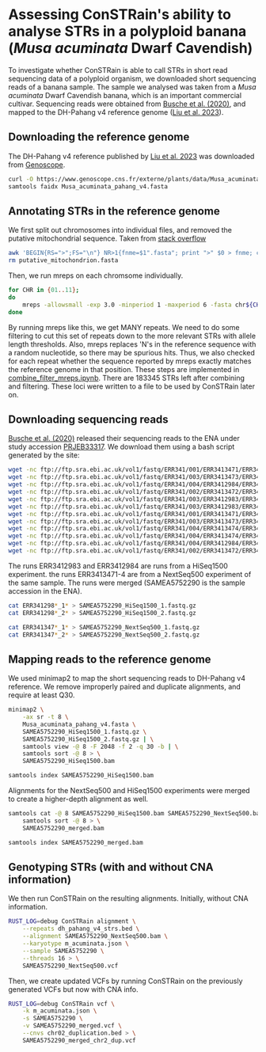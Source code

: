 # Assessing ConSTRain's ability to analyse STRs in a polyploid banana (*Musa acuminata* Dwarf Cavendish)
To investigate whether ConSTRain is able to call STRs in short read sequencing data of a polyploid organism, we downloaded short sequencing reads of a banana sample.
The sample we analysed was taken from a *Musa acuminata* Dwarf Cavendish banana, which is an important commercial cultivar.
Sequencing reads were obtained from [Busche et al. (2020)](https://academic.oup.com/g3journal/article/10/1/37/6020287), and mapped to the DH-Pahang v4 reference genome ([Liu et al. 2023](https://www.nature.com/articles/s41597-023-02546-9)).

## Downloading the reference genome
The DH-Pahang v4 reference published by [Liu et al. 2023](https://www.nature.com/articles/s41597-023-02546-9) was downloaded from [Genoscope](https://www.genoscope.cns.fr/externe/plants/index.html).
```bash
curl -O https://www.genoscope.cns.fr/externe/plants/data/Musa_acuminata_pahang_v4.fasta
samtools faidx Musa_acuminata_pahang_v4.fasta
```

## Annotating STRs in the reference genome
We first split out chromosomes into individual files, and removed the putative mitochondrial sequence.
Taken from [stack overflow](https://stackoverflow.com/questions/21476033/splitting-a-multiple-fasta-file-into-separate-files-keeping-their-original-names)

```bash
awk 'BEGIN{RS=">";FS="\n"} NR>1{fnme=$1".fasta"; print ">" $0 > fnme; close(fnme);}' Musa_acuminata_pahang_v4.fasta
rm putative_mitochondrion.fasta
```

Then, we run mreps on each chromsome individually.

```bash
for CHR in {01..11};
do
    mreps -allowsmall -exp 3.0 -minperiod 1 -maxperiod 6 -fasta chr${CHR}.fasta > chr${CHR}_mreps.out;
done
```

By running mreps like this, we get MANY repeats.
We need to do some filtering to cut this set of repeats down to the more relevant STRs with allele length thresholds.
Also, mreps replaces 'N's in the reference sequence with a random nucleotide, so there may be spurious hits.
Thus, we also checked for each repeat whether the sequence reported by mreps exactly matches the reference genome in that position.
These steps are implemented in [combine_filter_mreps.ipynb](combine_filter_mreps.ipynb).
There are 183345 STRs left after combining and filtering.
These loci were written to a file to be used by ConSTRain later on.

## Downloading sequencing reads
[Busche et al. (2020)](https://academic.oup.com/g3journal/article/10/1/37/6020287) released their sequencing reads to the ENA under study accession [PRJEB33317](https://www.ebi.ac.uk/ena/browser/view/PRJEB33317).
We download them using a bash script generated by the site:
```bash
wget -nc ftp://ftp.sra.ebi.ac.uk/vol1/fastq/ERR341/001/ERR3413471/ERR3413471_1.fastq.gz
wget -nc ftp://ftp.sra.ebi.ac.uk/vol1/fastq/ERR341/003/ERR3413473/ERR3413473_2.fastq.gz
wget -nc ftp://ftp.sra.ebi.ac.uk/vol1/fastq/ERR341/004/ERR3412984/ERR3412984_1.fastq.gz
wget -nc ftp://ftp.sra.ebi.ac.uk/vol1/fastq/ERR341/002/ERR3413472/ERR3413472_2.fastq.gz
wget -nc ftp://ftp.sra.ebi.ac.uk/vol1/fastq/ERR341/003/ERR3412983/ERR3412983_1.fastq.gz
wget -nc ftp://ftp.sra.ebi.ac.uk/vol1/fastq/ERR341/003/ERR3412983/ERR3412983_2.fastq.gz
wget -nc ftp://ftp.sra.ebi.ac.uk/vol1/fastq/ERR341/001/ERR3413471/ERR3413471_2.fastq.gz
wget -nc ftp://ftp.sra.ebi.ac.uk/vol1/fastq/ERR341/003/ERR3413473/ERR3413473_1.fastq.gz
wget -nc ftp://ftp.sra.ebi.ac.uk/vol1/fastq/ERR341/004/ERR3413474/ERR3413474_2.fastq.gz
wget -nc ftp://ftp.sra.ebi.ac.uk/vol1/fastq/ERR341/004/ERR3413474/ERR3413474_1.fastq.gz
wget -nc ftp://ftp.sra.ebi.ac.uk/vol1/fastq/ERR341/004/ERR3412984/ERR3412984_2.fastq.gz
wget -nc ftp://ftp.sra.ebi.ac.uk/vol1/fastq/ERR341/002/ERR3413472/ERR3413472_1.fastq.gz
```
The runs ERR3412983 and ERR3412984 are runs from a HiSeq1500 experiment.
the runs ERR3413471-4 are from a NextSeq500 experiment of the same sample.
The runs were merged (SAMEA5752290 is the sample accession in the ENA).
```bash
cat ERR341298*_1* > SAMEA5752290_HiSeq1500_1.fastq.gz
cat ERR341298*_2* > SAMEA5752290_HiSeq1500_2.fastq.gz

cat ERR341347*_1* > SAMEA5752290_NextSeq500_1.fastq.gz
cat ERR341347*_2* > SAMEA5752290_NextSeq500_2.fastq.gz
```

## Mapping reads to the reference genome
We used minimap2 to map the short sequencing reads to DH-Pahang v4 reference.
We remove improperly paired and duplicate alignments, and require at least Q30.
```bash
minimap2 \
    -ax sr -t 8 \
    Musa_acuminata_pahang_v4.fasta \
    SAMEA5752290_HiSeq1500_1.fastq.gz \
    SAMEA5752290_HiSeq1500_2.fastq.gz | \
    samtools view -@ 8 -F 2048 -f 2 -q 30 -b | \
    samtools sort -@ 8 > \
    SAMEA5752290_HiSeq1500.bam

samtools index SAMEA5752290_HiSeq1500.bam
```

Alignments for the NextSeq500 and HiSeq1500 experiments were merged to create a higher-depth alignment as well.
```bash
samtools cat -@ 8 SAMEA5752290_HiSeq1500.bam SAMEA5752290_NextSeq500.bam | \
    samtools sort -@ 8 > \
    SAMEA5752290_merged.bam

samtools index SAMEA5752290_merged.bam
```

## Genotyping STRs (with and without CNA information)
We then run ConSTRain on the resulting alignments.
Initially, without CNA information.

```bash
RUST_LOG=debug ConSTRain alignment \
    --repeats dh_pahang_v4_strs.bed \
    --alignment SAMEA5752290_NextSeq500.bam \
    --karyotype m_acuminata.json \
    --sample SAMEA5752290 \
    --threads 16 > \
    SAMEA5752290_NextSeq500.vcf
```

Then, we create updated VCFs by running ConSTRain on the previously generated VCFs but now with CNA info.

```bash
RUST_LOG=debug ConSTRain vcf \
    -k m_acuminata.json \
    -s SAMEA5752290 \
    -v SAMEA5752290_merged.vcf \
    --cnvs chr02_duplication.bed > \
    SAMEA5752290_merged_chr2_dup.vcf
```